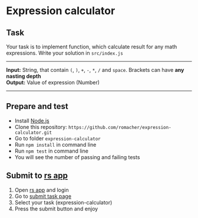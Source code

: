 # Expression calculator

## Task

Your task is to implement function, which calculate result for any math expressions.
Write your solution in `src/index.js`

---

**Input:** String, that contain `(`, `)`, `+`, `-`, `*`, `/` and `space`. Brackets can have **any nasting depth**   
**Output:** Value of expression (Number)

---

## Prepare and test

- Install [Node.js](https://nodejs.org/en/)
- Clone this repository: `https://github.com/romacher/expression-calculator.git`
- Go to folder `expression-calculator`
- Run `npm install` in command line
- Run `npm test` in command line
- You will see the number of passing and failing tests

## Submit to [rs app](https://app.rs.school)
1. Open [rs app](https://app.rs.school) and login
2. Go to [submit task page](https://app.rs.school/course/submit-task?course=rs-2019-q3)
3. Select your task (expression-calculator)
4. Press the submit button and enjoy 
